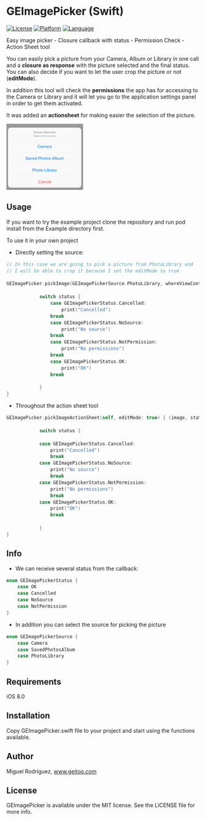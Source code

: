 # GEImagePicker (Swift)
[![License](https://img.shields.io/cocoapods/l/JNKeychain.svg?style=flat)](https://github.com/geitoodevs/GEImagePicker)
[![Platform](https://img.shields.io/badge/platform-iOS-green.svg)](https://github.com/geitoodevs/GEImagePicker)
[![Language](https://img.shields.io/badge/language-swift-blue.svg)](https://github.com/geitoodevs/GEImagePicker)

Easy image picker - Closure callback with status - Permission Check - Action Sheet tool

You can easily pick a picture from your Camera, Album or Library in one call and a **closure as response** with the picture selected and the final status. You can also decide if you want to let the user crop the picture or not (**editMode**).

In addition this tool will check the **permissions** the app has for accessing to the Camera or Library and it will let you go to the application settings panel in order to get them activated.

It was added an **actionsheet** for making easier the selection of the picture.

![ActionSheet](Resources/action_sheet.png)

## Usage
If you want to try the example project clone the repository and run pod install from the Example directory first.

To use it in your own project

* Directly setting the source:

```swift
// In this case we are going to pick a picture from PhotoLibrary and
// I will be able to crop it because I set the editMode to true

GEImagePicker.pickImage(GEImagePickerSource.PhotoLibrary, whereViewController: self, editMode: true) { (image, status) -> () in
            
            switch status {
                case GEImagePickerStatus.Cancelled:
                    print("Cancelled")
                break
                case GEImagePickerStatus.NoSource:
                    print("No source")
                break
                case GEImagePickerStatus.NotPermission:
                    print("No permissions")
                break
                case GEImagePickerStatus.OK:
                    print("OK")
                break
                
            }
}
```

* Throughout the action sheet tool

```swift
GEImagePicker.pickImageActionSheet(self, editMode: true) { (image, status) -> () in
            
            switch status {
                
            case GEImagePickerStatus.Cancelled:
                print("Cancelled")
                break
            case GEImagePickerStatus.NoSource:
                print("No source")
                break
            case GEImagePickerStatus.NotPermission:
                print("No permissions")
                break
            case GEImagePickerStatus.OK:
                print("OK")
                break
                
            }
}

```

## Info
* We can receive several status from the callback:

```swift
enum GEImagePickerStatus {
    case OK
    case Cancelled
    case NoSource
    case NotPermission
}
```

* In addition you can select the source for picking the picture

```swift
enum GEImagePickerSource {
    case Camera
    case SavedPhotosAlbum
    case PhotoLibrary
}
```


## Requirements

iOS 8.0

## Installation
Copy GEImagePicker.swift file to your project and start using the functions available.

## Author

Miguel Rodríguez, www.geitoo.com

## License

GEImagePicker is available under the MIT license. See the LICENSE file for more info.
